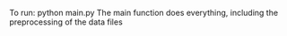 To run: python main.py
The main function does everything, including the preprocessing of the data files